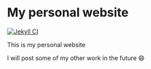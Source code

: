 # My personal website

[![Jekyll CI](https://github.com/raiden-e/raiden-e.github.io/actions/workflows/ci.yml/badge.svg)](https://github.com/raiden-e/raiden-e.github.io/actions/workflows/ci.yml)

This is my personal website

I will post some of my other work in the future 😄
